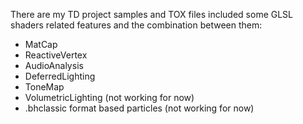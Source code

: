 There are my TD project samples and TOX files included some GLSL shaders related features and the combination between them:

- MatCap
- ReactiveVertex
- AudioAnalysis
- DeferredLighting
- ToneMap
- VolumetricLighting (not working for now)
- .bhclassic format based particles (not working for now)
